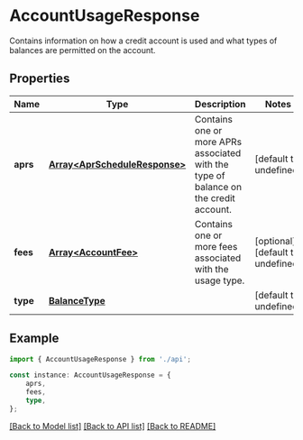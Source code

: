 # AccountUsageResponse

Contains information on how a credit account is used and what types of balances are permitted on the account.

## Properties

Name | Type | Description | Notes
------------ | ------------- | ------------- | -------------
**aprs** | [**Array&lt;AprScheduleResponse&gt;**](AprScheduleResponse.md) | Contains one or more APRs associated with the type of balance on the credit account. | [default to undefined]
**fees** | [**Array&lt;AccountFee&gt;**](AccountFee.md) | Contains one or more fees associated with the usage type. | [optional] [default to undefined]
**type** | [**BalanceType**](BalanceType.md) |  | [default to undefined]

## Example

```typescript
import { AccountUsageResponse } from './api';

const instance: AccountUsageResponse = {
    aprs,
    fees,
    type,
};
```

[[Back to Model list]](../README.md#documentation-for-models) [[Back to API list]](../README.md#documentation-for-api-endpoints) [[Back to README]](../README.md)
